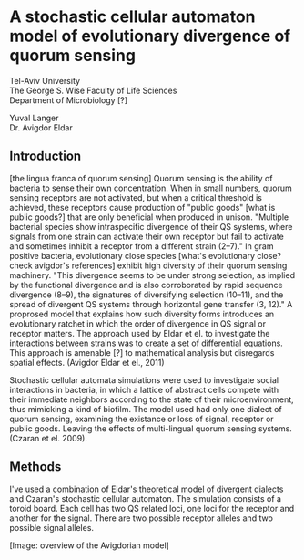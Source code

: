 A stochastic cellular automaton model of evolutionary divergence of quorum sensing
==================================================================================

Tel-Aviv University  
The George S. Wise Faculty of Life Sciences  
Department of Microbiology [?]

Yuval Langer  
Dr. Avigdor Eldar

Introduction
------------

[the lingua franca of quorum sensing]
Quorum sensing is the ability of bacteria to sense their own concentration.
When in small numbers, quorum sensing receptors are not activated, but when
a critical threshold is achieved, these receptors cause production of
"public goods" [what is public goods?] that are only beneficial when produced in unison. "Multiple bacterial species show intraspecific
divergence of their QS systems, where signals from one strain can
activate their own receptor but fail to activate and sometimes inhibit
a receptor from a different strain (2–7)."
In gram positive bacteria, evolutionary close species
[what's evolutionary close? check avigdor's references] exhibit
high diversity of their quorum sensing machinery. "This divergence
seems to be under strong selection, as implied by the functional
divergence and is also corroborated by rapid sequence divergence
(8–9), the signatures of diversifying selection (10–11), and the
spread of divergent QS systems through horizontal gene transfer
(3, 12)." A proprosed model
that explains how such diversity forms introduces an evolutionary ratchet
in which the order of divergence in QS signal or receptor matters. The approach used by Eldar et el. to investigate the interactions between
strains was to create a set of differential equations. This approach is amenable [?] to mathematical analysis but disregards spatial effects. (Avigdor Eldar et el., 2011)

Stochastic cellular automata simulations were used to investigate social
interactions in bacteria, in which a lattice of abstract cells
compete with their immediate neighbors according to the state of their
microenvironment, thus mimicking a kind of biofilm.
The model used had only one dialect of quorum sensing, examining the existance
or loss of signal, receptor or public goods. Leaving the effects of
multi-lingual quorum sensing systems. (Czaran et el. 2009).

Methods
-------

I've used a combination of Eldar's theoretical model of divergent dialects
and Czaran's stochastic cellular automaton. The simulation consists of a toroid board. Each cell has two QS related loci, one loci for the receptor and another for the signal. There are two possible receptor alleles and two possible signal alleles.

[Image: overview of the Avigdorian model]
